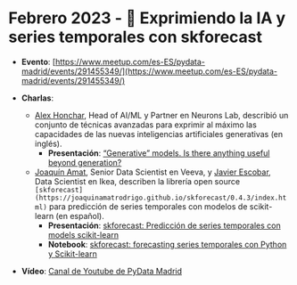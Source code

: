 # Febrero 2023 - 🧙 Exprimiendo la IA y series temporales con skforecast

- **Evento**: [https://www.meetup.com/es-ES/pydata-madrid/events/291455349/](https://www.meetup.com/es-ES/pydata-madrid/events/291455349/)

- **Charlas**:
  - [Alex Honchar](https://www.linkedin.com/in/alexandr-honchar/), Head of AI/ML y Partner en Neurons Lab, describió un conjunto de técnicas avanzadas para exprimir al máximo las capacidades de las nuevas inteligencias artificiales generativas (en inglés).
    - **Presentación**: [“Generative” models. Is there anything useful beyond generation?](generative-ai.pdf)
  - [Joaquín Amat](https://www.linkedin.com/in/joaquin-amat-rodrigo/), Senior Data Scientist en Veeva, y [Javier Escobar](https://www.linkedin.com/in/javier-escobar-ortiz-3a9688111/), Data Scientist en Ikea, describen la librería open source `[skforecast](https://joaquinamatrodrigo.github.io/skforecast/0.4.3/index.html)` para predicción de series temporales con modelos de scikit-learn (en español).
    - **Presentación**: [skforecast: Predicción de series temporales con models scikit-learn](forecasting_machine_learning_skforecast_pydata.pdf)
    - **Notebook**: [skforecast: forecasting series temporales con Python y Scikit-learn](Skforecast_pydata.ipynb)

- **Vídeo**: [Canal de Youtube de PyData Madrid](https://www.youtube.com/watch?v=BvKNmlFaq8Y)